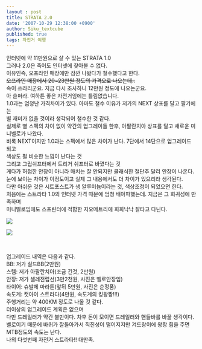 ```yaml
---
layout : post
title: STRATA 2.0
date: '2007-10-29 12:38:00 +0900'
author: Siku_textcube
published: true
tags: 자전거 여행
---
```

<p>인터넷에 약 11만원으로 살 수 있는 STRATA 1.0 <br />그러나 2.0은 죽어도 인터넷에 찾아볼 수 없다. <br />이유인즉, 오프라인 매장에만 잠깐 나왔다가 철수했다고 한다. <br /><strike>오프라인 매장에서 20~23만원 정도의 가격으로 나오는데..</strike> <br />속이 쓰라리군요. 지금 다시 조사하니 12만원 정도에 나오는군요. <br />아 슬퍼라. 여하튼 좋은 자전거임에는 틀림없습니다. <br />1.0과는 엄청난 가격차이가 있다. 아마도 철수 이유가 저가의 NEXT 상표를 달고 팔기에는 <br />별 재미가 없을 것이라 생각되어 철수한 것 같다. <br />실제로 별 스펙의 차이 없이 약간의 업그레이들 한후, 아팔란치아 상표를 달고 새로운 미니벨로가 나왔다. <br />비록 NEXT이지만 1.0과는 스펙에서 많은 차이가 난다. 7단에서 14단으로 업그레이드 되고 <br />색상도 펄 비슷한 느낌이 난다는 것 <br />그리고 그립쉬프터에서 트리거 쉬프터로 바꼈다는 것 <br />게다가 허접한 안장이 아니라 매치는 잘 안되지만 클래식한 철단추 달리 안장이 나온다. <br />눈에 보이는 차이가 이정도이고 실제 그 내용에서도 더 차이가 있으리라 생각된다. <br />다만 아쉬운 것은 시트포스트가 생 알루미늄이라는 것, 색상조정이 되었으면 한다. <br />처음에는 스트라타 1.0의 인터넷 가격 때문에 엄청 배아파했는데. 지금은 그 희귀성에 만족하며 <br />미니벨로임에도 스프린터에 적합한 지오메트리에 희희낙낙 잘타고 다닌다. <br /></p><p><a href="http://picasaweb.google.co.kr/J.Siku.Cho/rvOVbK/photo?authkey=RNJClBsHOPE#5126732287121311698"><img src="http://lh4.google.co.kr/J.Siku.Cho/RyXP2kBkR9I/AAAAAAAAHUY/aGgjQN72onw/s288/DSC00233.JPG" /></a></p><p><a href="http://picasaweb.google.co.kr/J.Siku.Cho/rvOVbK/photo?authkey=RNJClBsHOPE#5126732300006213618"><img src="http://lh3.google.co.kr/J.Siku.Cho/RyXP3UBkR_I/AAAAAAAAHUo/QXUAgz5QGMU/s400/DSC00235.JPG" /></a></p><br /><p>업그레이드 내역은 다음과 같다. <br />BB: 저가 실드BB(2만원) <br />스템: 저가 아팔란치아(조금 긴것, 2만원) <br />안장: 저가 셀레전립선(3만2천원, 사진은 벨로안장임) <br />타이어: 슈발체 마라톤(앞뒤 5만원, 사진은 순정품) <br />속도계: 캣아이 스트라다(4만원, 속도계의 킹왕짱!!!) <br />주행거리는 약 400KM 정도로 나올 것 같다. <br />더이상의 업그레이드 계획은 없으며 <br />다만 드레일러가 약간 불만이다. 차후 돈이 모이면 드레일러와 핸들바를 바꿀 생각이다. <br />벨로이기 때문에 바퀴가 잘돌아가서 직진성이 떨어지지만 겨드랑이에 왕창 힘을 주면 MTB정도의 속도는 난다. <br />나의 다섯번째 자전거 스트라타!! 대만족.</p>

